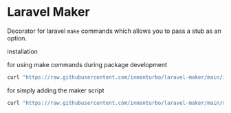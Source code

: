 # Laravel Maker

Decorator for laravel `make` commands which allows you to pass a stub as an option.

installation

for using make commands during package development

```bash
curl "https://raw.githubusercontent.com/inmanturbo/laravel-maker/main/install.sh" | bash
```

for simply adding the maker script

```bash
curl "https://raw.githubusercontent.com/inmanturbo/laravel-maker/main/maker" | bash
```
